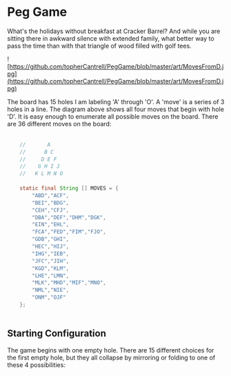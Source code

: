 # Peg Game

What's the holidays without breakfast at Cracker Barrel? And while you are sitting there in awkward silence with
extended family, what better way to pass the time than with that triangle of wood filled with golf tees.

![https://github.com/topherCantrell/PegGame/blob/master/art/MovesFromD.jpg](https://github.com/topherCantrell/PegGame/blob/master/art/MovesFromD.jpg)

The board has 15 holes I am labeling 'A' through 'O'. A 'move' is a series of 3 holes in a line. The diagram above
shows all four moves that begin with hole 'D'. It is easy enough to enumerate all possible moves on the board. There
are 36 different moves on the board:

```java

    //       A
    //      B C
    //     D E F
    //    G H I J
    //   K L M N O
    
    static final String [] MOVES = {
        "ABD","ACF",
        "BEI","BDG",
        "CEH","CFJ",
        "DBA","DEF","DHM","DGK",
        "EIN","EHL",
        "FCA","FED","FIM","FJO",
        "GDB","GHI",
        "HEC","HIJ",
        "IHG","IEB",
        "JFC","JIH",
        "KGD","KLM",
        "LHE","LMN",
        "MLK","MHD","MIF","MNO",
        "NML","NIE",
        "ONM","OJF"
    };
    
```

## Starting Configuration

The game begins with one empty hole. There are 15 different choices for the first empty hole, but they all
collapse by mirroring or folding to one of these 4 possibilities:

